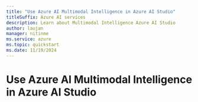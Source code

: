 ```yaml
---
title: "Use Azure AI Multimodal Intelligence in Azure AI Studio"
titleSuffix: Azure AI services
description: Learn about Multimodal Intelligence Azure AI Studio
author: laujan
manager: nitinme
ms.service: azure
ms.topic: quickstart
ms.date: 11/19/2024
---
```


# Use Azure AI Multimodal Intelligence in Azure AI Studio 


